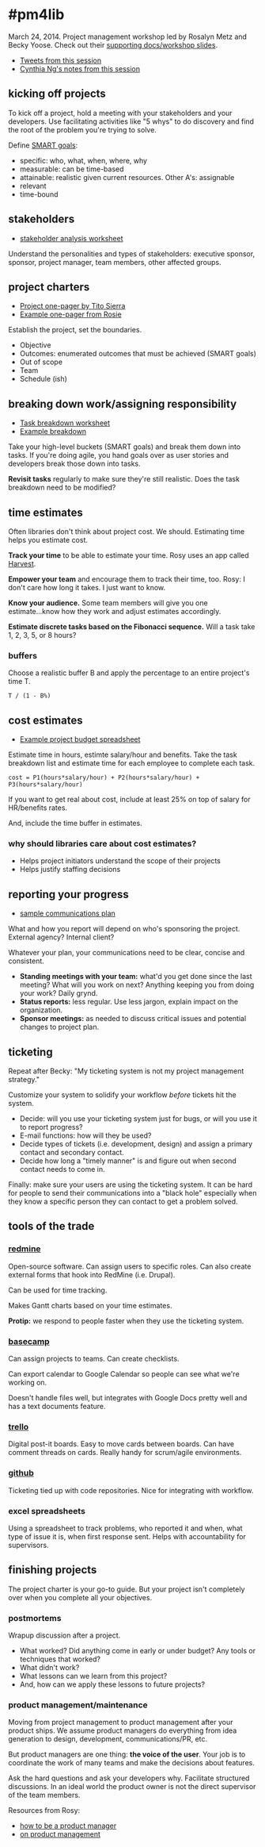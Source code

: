# #pm4lib

March 24, 2014. Project management workshop led by Rosalyn Metz and Becky Yoose. Check out their [supporting docs/workshop slides](https://drive.google.com/folderview?id=0B6fFxMd8RTVhUkN4YW8wZXdwY1U&usp=sharing).

 - [Tweets from this session](https://twitter.com/search?q=%23pm4lib&src=typd&f=realtime)
 - [Cynthia Ng's notes from this session](http://cynng.wordpress.com/2014/03/24/code4lib-pre-conf-project-management-pm4lib/)

## kicking off projects

To kick off a project, hold a meeting with your stakeholders and your developers. Use facilitating activities like "5 whys" to do discovery and find the root of the problem you're trying to solve.

Define [SMART goals](https://docs.google.com/document/d/1sOlzDUO_tFzCXiPRrEGG-nUbDqCB91ldflpR_MUfCek/edit?usp=drive_web):

 - specific: who, what, when, where, why
 - measurable: can be time-based
 - attainable: realistic given current resources. Other A's: assignable
 - relevant
 - time-bound 

## stakeholders

 - [stakeholder analysis worksheet](https://docs.google.com/document/d/1hu_xmNzAZMfOzwPv41an3eu1IJJKAxD68WA8d6K63kg/edit?pli=1)

Understand the personalities and types of stakeholders: executive sponsor, sponsor, project manager, team members, other affected groups.

## project charters

 - [Project one-pager by Tito Sierra](http://www.slideshare.net/tsierra/the-projectonepager)
 - [Example one-pager from Rosie](https://docs.google.com/document/d/1BrZzT9dHE0r9slJFJo9Jmc91rZJ3Kl0aBHrBcz4RlyE/edit?usp=drive_web)

Establish the project, set the boundaries. 

 - Objective
 - Outcomes: enumerated outcomes that must be achieved (SMART goals)
 - Out of scope
 - Team
 - Schedule (ish)

## breaking down work/assigning responsibility

- [Task breakdown worksheet](https://docs.google.com/document/d/14z3k-EJc9rbEgzrOPjmkS8T4PbSz3rXMjTxUAm8o2FQ/edit?pli=1)
- [Example breakdown](https://docs.google.com/document/d/1EmHnmrYfyszQI1sSr3Bn196FKFe9SMuNx76c0wgEplo/edit?pli=1)

Take your high-level buckets (SMART goals) and break them down into tasks. If you're doing agile, you hand goals over as user stories and developers break those down into tasks.

**Revisit tasks** regularly to make sure they're still realistic. Does the task breakdown need to be modified?

## time estimates

Often libraries don't think about project cost. We should. Estimating time helps you estimate cost.

**Track your time** to be able to estimate your time. Rosy uses an app called [Harvest](http://www.getharvest.com/).

**Empower your team** and encourage them to track their time, too. Rosy: I don't care how long it takes. I just want to know.

**Know your audience.** Some team members will give you one estimate...know how they work and adjust estimates accordingly.

**Estimate discrete tasks based on the Fibonacci sequence.** Will a task take 1, 2, 3, 5, or 8 hours?

### buffers

Choose a realistic buffer B and apply the percentage to an entire project's time T.

```
T / (1 - B%)
```

## cost estimates

 - [Example project budget spreadsheet](https://docs.google.com/spreadsheets/d/1O_nf8iqJ-Z_f8l8iVQB-cDUpDP4y3jgTOAGTbQj2hw4/edit?usp=drive_web&pli=1)

Estimate time in hours, estimte salary/hour and benefits. Take the task breakdown list and estimate time for each employee to complete each task.

```
cost = P1(hours*salary/hour) + P2(hours*salary/hour) + P3(hours*salary/hour)
```

If you want to get real about cost, include at least 25% on top of salary for HR/benefits rates.

And, include the time buffer in estimates.

### why should libraries care about cost estimates?

 - Helps project initiators understand the scope of their projects
 - Helps justify staffing decisions

## reporting your progress

 - [sample communications plan](https://docs.google.com/document/d/1TFKjDxgx25arn1nZSR73Og-mLo_-6tSj55F_3yp5xr8/edit?usp=drive_web)

What and how you report will depend on who's sponsoring the project. External agency? Internal client?

Whatever your plan, your communications need to be clear, concise and consistent.

 - **Standing meetings with your team:** what'd you get done since the last meeting? What will you work on next? Anything keeping you from doing your work? Daily grynd.
 - **Status reports:** less regular. Use less jargon, explain impact on the organization.
 - **Sponsor meetings:** as needed to discuss critical issues and potential changes to project plan.

## ticketing

Repeat after Becky: "My ticketing system is not my project management strategy."

Customize your system to solidify your workflow *before* tickets hit the system.

 - Decide: will you use your ticketing system just for bugs, or will you use it to report progress?
 - E-mail functions: how will they be used?
 - Decide types of tickets (i.e. development, design) and assign a primary contact and secondary contact.
 - Decide how long a "timely manner" is and figure out when second contact needs to come in.

Finally: make sure your users are using the ticketing system. It can be hard for people to send their communications into a "black hole" especially when they know a specific person they can contact to get a problem solved.

## tools of the trade

### [redmine](http://redmine.org)

Open-source software. Can assign users to specific roles. Can also create external forms that hook into RedMine (i.e. Drupal).

Can be used for time tracking.

Makes Gantt charts based on your time estimates.

**Protip:** we respond to people faster when they use the ticketing system.

### [basecamp](http://basecamp.com)

Can assign projects to teams. Can create checklists.

Can export calendar to Google Calendar so people can see what we're working on.

Doesn't handle files well, but integrates with Google Docs pretty well and has a text documents feature.

### [trello](http://trello.com)

Digital post-it boards. Easy to move cards between boards. Can have comment threads on cards. Really handy for scrum/agile environments.

### [github](http://github.com/)

Ticketing tied up with code repositories. Nice for integrating with workflow.

### excel spreadsheets

Using a spreadsheet to track problems, who reported it and when, what type of issue it is, when first response sent. Helps with accountability for supervisors.

## finishing projects

The project charter is your go-to guide. But your project isn't completely over when you complete all your objectives.

### postmortems

Wrapup discussion after a project. 

 - What worked? Did anything come in early or under budget? Any tools or techniques that worked?
 - What didn't work? 
 - What lessons can we learn from this project? 
 - And, how can we apply these lessons to future projects?

### product management/maintenance

Moving from project management to product management after your product ships. We assume product managers do everything from idea generation to design, development, communications/PR, etc. 

But product managers are one thing: **the voice of the user**. Your job is to coordinate the work of many teams and make the decisions about features.

Ask the hard questions and ask your developers why. Facilitate structured discussions. In an ideal world the product owner is not the direct supervisor of the team members.

Resources from Rosy:

 - [how to be a product manager](http://www.joelonsoftware.com/items/2009/03/09.html)
 - [on product management](https://medium.com/on-product-management/c664ba7e5138)